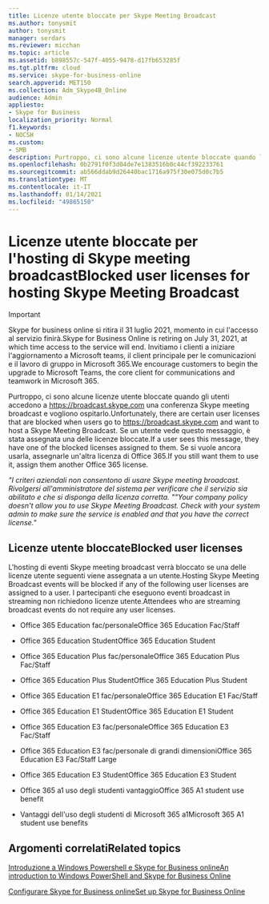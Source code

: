 ```yaml
---
title: Licenze utente bloccate per Skype Meeting Broadcast
ms.author: tonysmit
author: tonysmit
manager: serdars
ms.reviewer: micchan
ms.topic: article
ms.assetid: b898557c-547f-4055-9478-d17fb653285f
ms.tgt.pltfrm: cloud
ms.service: skype-for-business-online
search.appverid: MET150
ms.collection: Adm_Skype4B_Online
audience: Admin
appliesto:
- Skype for Business
localization_priority: Normal
f1.keywords:
- NOCSH
ms.custom:
- SMB
description: Purtroppo, ci sono alcune licenze utente bloccate quando l'utente passa a https://broadcast.skype.com Skype meeting broadcast e vuole usarlo. Se un utente vede questo messaggio, è stata assegnata una delle licenze bloccate. Se si vuole ancora usarla, assegnarle un'altra licenza di Office 365.
ms.openlocfilehash: 0b2791f0f3d04de7e1383516b0c44cf392233761
ms.sourcegitcommit: ab566ddab9d26440bac1716a975f30e075d0c7b5
ms.translationtype: MT
ms.contentlocale: it-IT
ms.lasthandoff: 01/14/2021
ms.locfileid: "49865150"
---
```

# <a name="blocked-user-licenses-for-hosting-skype-meeting-broadcast"></a><span data-ttu-id="9fdcf-105">Licenze utente bloccate per l'hosting di Skype meeting broadcast</span><span class="sxs-lookup"><span data-stu-id="9fdcf-105">Blocked user licenses for hosting Skype Meeting Broadcast</span></span>

> [!IMPORTANT]
> <span data-ttu-id="9fdcf-106">Skype for business online si ritira il 31 luglio 2021, momento in cui l'accesso al servizio finirà.</span><span class="sxs-lookup"><span data-stu-id="9fdcf-106">Skype for Business Online is retiring on July 31, 2021, at which time access to the service will end.</span></span> <span data-ttu-id="9fdcf-107">Invitiamo i clienti a iniziare l'aggiornamento a Microsoft teams, il client principale per le comunicazioni e il lavoro di gruppo in Microsoft 365.</span><span class="sxs-lookup"><span data-stu-id="9fdcf-107">We encourage customers to begin the upgrade to Microsoft Teams, the core client for communications and teamwork in Microsoft 365.</span></span>

<span data-ttu-id="9fdcf-108">Purtroppo, ci sono alcune licenze utente bloccate quando gli utenti accedono a https://broadcast.skype.com una conferenza Skype meeting broadcast e vogliono ospitarlo.</span><span class="sxs-lookup"><span data-stu-id="9fdcf-108">Unfortunately, there are certain user licenses that are blocked when users go to https://broadcast.skype.com and want to host a Skype Meeting Broadcast.</span></span> <span data-ttu-id="9fdcf-109">Se un utente vede questo messaggio, è stata assegnata una delle licenze bloccate.</span><span class="sxs-lookup"><span data-stu-id="9fdcf-109">If a user sees this message, they have one of the blocked licenses assigned to them.</span></span> <span data-ttu-id="9fdcf-110">Se si vuole ancora usarla, assegnarle un'altra licenza di Office 365.</span><span class="sxs-lookup"><span data-stu-id="9fdcf-110">If you still want them to use it, assign them another Office 365 license.</span></span>
  
 <span data-ttu-id="9fdcf-111">*"I criteri aziendali non consentono di usare Skype meeting broadcast. Rivolgersi all'amministratore del sistema per verificare che il servizio sia abilitato e che si disponga della licenza corretta. "*</span><span class="sxs-lookup"><span data-stu-id="9fdcf-111">*"Your company policy doesn't allow you to use Skype Meeting Broadcast. Check with your system admin to make sure the service is enabled and that you have the correct license."*</span></span> 
  
## <a name="blocked-user-licenses"></a><span data-ttu-id="9fdcf-112">Licenze utente bloccate</span><span class="sxs-lookup"><span data-stu-id="9fdcf-112">Blocked user licenses</span></span> 

<span data-ttu-id="9fdcf-113">L'hosting di eventi Skype meeting broadcast verrà bloccato se una delle licenze utente seguenti viene assegnata a un utente.</span><span class="sxs-lookup"><span data-stu-id="9fdcf-113">Hosting Skype Meeting Broadcast events will be blocked if any of the following user licenses are assigned to a user.</span></span> <span data-ttu-id="9fdcf-114">I partecipanti che eseguono eventi broadcast in streaming non richiedono licenze utente.</span><span class="sxs-lookup"><span data-stu-id="9fdcf-114">Attendees who are streaming broadcast events do not require any user licenses.</span></span>
  
- <span data-ttu-id="9fdcf-115">Office 365 Education fac/personale</span><span class="sxs-lookup"><span data-stu-id="9fdcf-115">Office 365 Education Fac/Staff</span></span>
    
- <span data-ttu-id="9fdcf-116">Office 365 Education Student</span><span class="sxs-lookup"><span data-stu-id="9fdcf-116">Office 365 Education Student</span></span>
    
- <span data-ttu-id="9fdcf-117">Office 365 Education Plus fac/personale</span><span class="sxs-lookup"><span data-stu-id="9fdcf-117">Office 365 Education Plus Fac/Staff</span></span>
    
- <span data-ttu-id="9fdcf-118">Office 365 Education Plus Student</span><span class="sxs-lookup"><span data-stu-id="9fdcf-118">Office 365 Education Plus Student</span></span>
    
- <span data-ttu-id="9fdcf-119">Office 365 Education E1 fac/personale</span><span class="sxs-lookup"><span data-stu-id="9fdcf-119">Office 365 Education E1 Fac/Staff</span></span>
    
- <span data-ttu-id="9fdcf-120">Office 365 Education E1 Student</span><span class="sxs-lookup"><span data-stu-id="9fdcf-120">Office 365 Education E1 Student</span></span>
    
- <span data-ttu-id="9fdcf-121">Office 365 Education E3 fac/personale</span><span class="sxs-lookup"><span data-stu-id="9fdcf-121">Office 365 Education E3 Fac/Staff</span></span>
    
- <span data-ttu-id="9fdcf-122">Office 365 Education E3 fac/personale di grandi dimensioni</span><span class="sxs-lookup"><span data-stu-id="9fdcf-122">Office 365 Education E3 Fac/Staff Large</span></span>
    
- <span data-ttu-id="9fdcf-123">Office 365 Education E3 Student</span><span class="sxs-lookup"><span data-stu-id="9fdcf-123">Office 365 Education E3 Student</span></span>
    
- <span data-ttu-id="9fdcf-124">Office 365 a1 uso degli studenti vantaggio</span><span class="sxs-lookup"><span data-stu-id="9fdcf-124">Office 365 A1 student use benefit</span></span>
    
- <span data-ttu-id="9fdcf-125">Vantaggi dell'uso degli studenti di Microsoft 365 a1</span><span class="sxs-lookup"><span data-stu-id="9fdcf-125">Microsoft 365 A1 student use benefits</span></span>

    
## <a name="related-topics"></a><span data-ttu-id="9fdcf-126">Argomenti correlati</span><span class="sxs-lookup"><span data-stu-id="9fdcf-126">Related topics</span></span>

[<span data-ttu-id="9fdcf-127">Introduzione a Windows Powershell e Skype for Business online</span><span class="sxs-lookup"><span data-stu-id="9fdcf-127">An introduction to Windows PowerShell and Skype for Business Online</span></span>](https://go.microsoft.com/fwlink/?LinkId=525039)
  
[<span data-ttu-id="9fdcf-128">Configurare Skype for Business online</span><span class="sxs-lookup"><span data-stu-id="9fdcf-128">Set up Skype for Business Online</span></span>](../set-up-skype-for-business-online/set-up-skype-for-business-online.md)

  
 
